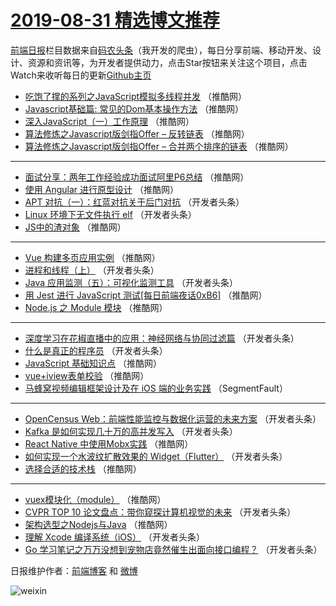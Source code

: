 # [2019-08-31 精选博文推荐](https://toutiao.qdkfweb.cn/date/2019/08/31)

[前端日报](https://qdkfweb.cn/c/news)栏目数据来自[码农头条](https://toutiao.qdkfweb.cn/)（我开发的爬虫），每日分享前端、移动开发、设计、资源和资讯等，为开发者提供动力，点击Star按钮来关注这个项目，点击Watch来收听每日的更新[Github主页](https://github.com/kujian/frontendDaily)
* [吃饱了撑的系列之JavaScript模拟多线程并发](https://toutiao.qdkfweb.cn/123337.html) （推酷网）
* [Javascript基础篇: 常见的Dom基本操作方法](https://toutiao.qdkfweb.cn/123332.html) （推酷网）
* [深入JavaScript（一）工作原理](https://toutiao.qdkfweb.cn/123324.html) （推酷网）
* [算法修炼之Javascript版剑指Offer &#8211; 反转链表](https://toutiao.qdkfweb.cn/123335.html) （推酷网）
* [算法修炼之Javascript版剑指Offer &#8211; 合并两个排序的链表](https://toutiao.qdkfweb.cn/123336.html) （推酷网）

***
* [面试分享：两年工作经验成功面试阿里P6总结](https://toutiao.qdkfweb.cn/123317.html) （推酷网）
* [使用 Angular 进行原型设计](https://toutiao.qdkfweb.cn/123328.html) （推酷网）
* [APT 对抗（一）：红蓝对抗关于后门对抗](https://toutiao.qdkfweb.cn/123278.html) （开发者头条）
* [Linux 环境下无文件执行 elf](https://toutiao.qdkfweb.cn/123256.html) （开发者头条）
* [JS中的渣对象](https://toutiao.qdkfweb.cn/123318.html) （推酷网）

***
* [Vue 构建多页应用实例](https://toutiao.qdkfweb.cn/123329.html) （推酷网）
* [进程和线程（上）](https://toutiao.qdkfweb.cn/123279.html) （开发者头条）
* [Java 应用监测（五）：可视化监测工具](https://toutiao.qdkfweb.cn/123257.html) （开发者头条）
* [用 Jest 进行 JavaScript 测试[每日前端夜话0xB6]](https://toutiao.qdkfweb.cn/123319.html) （推酷网）
* [Node.js 之 Module 模块](https://toutiao.qdkfweb.cn/123330.html) （推酷网）

***
* [深度学习在花椒直播中的应用：神经网络与协同过滤篇](https://toutiao.qdkfweb.cn/123280.html) （开发者头条）
* [什么是真正的程序员](https://toutiao.qdkfweb.cn/123258.html) （开发者头条）
* [JavaScript 基础知识点](https://toutiao.qdkfweb.cn/123320.html) （推酷网）
* [vue+iview表单校验](https://toutiao.qdkfweb.cn/123331.html) （推酷网）
* [马蜂窝视频编辑框架设计及在 iOS 端的业务实践](https://toutiao.qdkfweb.cn/123248.html) （SegmentFault）

***
* [OpenCensus Web：前端性能监控与数据化运营的未来方案](https://toutiao.qdkfweb.cn/123282.html) （开发者头条）
* [Kafka 是如何实现几十万的高并发写入](https://toutiao.qdkfweb.cn/123259.html) （开发者头条）
* [React Native 中使用Mobx实践](https://toutiao.qdkfweb.cn/123321.html) （推酷网）
* [如何实现一个水波纹扩散效果的 Widget（Flutter）](https://toutiao.qdkfweb.cn/123283.html) （开发者头条）
* [选择合适的技术栈](https://toutiao.qdkfweb.cn/123333.html) （推酷网）

***
* [vuex模块化（module）](https://toutiao.qdkfweb.cn/123323.html) （推酷网）
* [CVPR TOP 10 论文盘点：带你窥探计算机视觉的未来](https://toutiao.qdkfweb.cn/123273.html) （开发者头条）
* [架构选型之Nodejs与Java](https://toutiao.qdkfweb.cn/123334.html) （推酷网）
* [理解 Xcode 编译系统（iOS）](https://toutiao.qdkfweb.cn/123285.html) （开发者头条）
* [Go 学习笔记之万万没想到宠物店竟然催生出面向接口编程？](https://toutiao.qdkfweb.cn/123262.html) （开发者头条）

日报维护作者：[前端博客](https://qdkfweb.cn/) 和 [微博](https://qdkfweb.cn/go/weibo)

![weixin](https://user-images.githubusercontent.com/3055447/38468989-651132ac-3b80-11e8-8e6b-15122322a9d7.png)